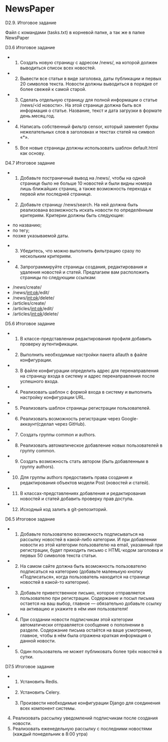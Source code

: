# NewsPaper
D2.9. Итоговое задание

Файл с командами (tasks.txt) в корневой папке, а так же в папке NewsPaper


D3.6 Итоговое задание

+ 1) Создать новую страницу с адресом /news/, на которой должен выводиться список всех новостей.
+ 2) Вывести все статьи в виде заголовка, даты публикации и первых 20 символов текста.
Новости должны выводиться в порядке от более свежей к самой старой.
+ 3) Сделать отдельную страницу для полной информации о статье /news/<id новости>.
На этой странице должна быть вся информация о статье.
Название, текст и дата загрузки в формате день.месяц.год.
+ 4) Написать собственный фильтр censor, который заменяет буквы нежелательных слов 
в заголовках и текстах статей на символ «*».
+ 5) Все новые страницы должны использовать шаблон default.html как основу.

D4.7 Итоговое задание

+ 1) Добавьте постраничный вывод на /news/, чтобы на одной странице было не больше 10 новостей и 
были видны номера лишь ближайших страниц, а также возможность перехода к первой или последней странице.
+ 2) Добавьте страницу /news/search. На ней должна быть реализована возможность искать новости 
по определённым критериям. Критерии должны быть следующие:
 - по названию;
 - по тегу;
 - позже указываемой даты.
+ 3) Убедитесь, что можно выполнить фильтрацию сразу по нескольким критериям.
+ 4) Запрограммируйте страницы создания, редактирования и удаления новостей и статей. 
Предлагаем вам расположить страницы по следующим ссылкам:
 - /news/create/
 - /news/<int:pk>/edit/
 - /news/<int:pk>/delete/
 - /articles/create/
 - /articles/<int:pk>/edit/
 - /articles/<int:pk>/delete/

D5.6 Итоговое задание

+ 1) В классе-представлении редактирования профиля добавить проверку аутентификации.
+ 2) Выполнить необходимые настройки пакета allauth в файле конфигурации.
+ 3) В файле конфигурации определить адрес для перенаправления на страницу входа в систему и 
адрес перенаправления после успешного входа.
+ 4) Реализовать шаблон с формой входа в систему и выполнить настройку конфигурации URL.
+ 5) Реализовать шаблон страницы регистрации пользователей.
+ 6) Реализовать возможность регистрации через Google-аккаунт(сделал через GitHub).
+ 7) Создать группы common и authors.
+ 8) Реализовать автоматическое добавление новых пользователей в группу common.
+ 9) Создать возможность стать автором (быть добавленным в группу authors).
+ 10) Для группы authors предоставить права создания и редактирования объектов модели Post (новостей и статей).
+ 11) В классах-представлениях добавления и редактирования новостей и статей добавить проверку прав доступа.
+ 12) Исходный код залить в git-репозиторий. 

D6.5 Итоговое задание

+ 1) Добавьте пользователю возможность подписываться на рассылку новостей в какой-либо категории. 
И при добавлении новости из этой категории пользователю на email, указанный при регистрации, 
будет приходить письмо с HTML-кодом заголовка и первых 50 символов текста статьи.
+ 2) На самом сайте должна быть возможность пользователю подписаться на категорию 
(добавьте маленькую кнопку «Подписаться», когда пользователь находится на странице новостей в какой-то категории).
+ 3) Добавьте приветственное письмо, которое отправляется пользователю при регистрации. Содержание и посыл письма 
остается на ваш выбор, главное — обязательно добавьте ссылку на активацию и укажите в нём имя пользователя!
+ 4) При создании новости подписчикам этой категории автоматически отправляется сообщение о пополнении в разделе. 
Содержание письма остаётся на ваше усмотрение, главное, чтобы в нём была отражена краткая 
информация о данной новости.
+ 5) Один пользователь не может публиковать более трёх новостей в сутки.

D7.5 Итоговое задание

+ 1) Установить Redis.
+ 2) Установить Celery.
+ 3) Произвести необходимые конфигурации Django для соединения всех компонент системы.
4) Реализовать рассылку уведомлений подписчикам после создания новости.
5) Реализовать еженедельную рассылку с последними новостями (каждый понедельник в 8:00 утра)
